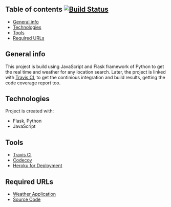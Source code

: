 ## Table of contents [![Build Status](https://www.travis-ci.com/hvchan16/weather_app.svg?branch=master)](https://www.travis-ci.com/hvchan16/weather_app)
* [General info](#general-info)
* [Technologies](#technologies)
* [Tools](#tools)
* [Required URLs](#required-urls)

## General info
This project is build using JavaScript and Flask framework of Python to get the real time and weather for any location search. Later, the project is linked with [Travis CI](https://www.travis-ci.com/), to get the continious integration and build results, getting the code coverage report too.
	
## Technologies
Project is created with:
* Flask, Python
* JavaScript
	
## Tools
* [Travis CI](https://www.travis-ci.com/)
* [Codecov](https://app.codecov.io/)
* [Heroku for Deployment](https://www.heroku.com/)

## Required URLs
* [Weather Application](https://weather-time-app.herokuapp.com/)
* [Source Code](https://github.com/hvchan16/weather_app)
